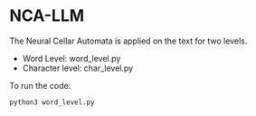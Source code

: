 # NCA-LLM
The Neural Cellar Automata is applied on the text for two levels. 
- Word Level: word_level.py 
- Character level: char_level.py

To run the code:
```bash
python3 word_level.py
```
